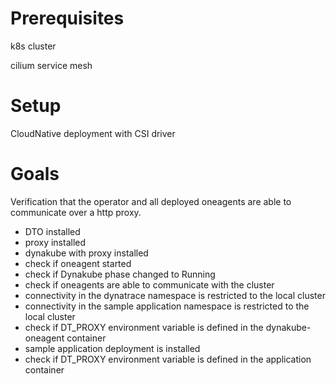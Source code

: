 # Prerequisites

k8s cluster

cilium service mesh

# Setup
CloudNative deployment with CSI driver

# Goals
Verification that the operator and all deployed oneagents are able to communicate over a http proxy.

- DTO installed
- proxy installed
- dynakube with proxy installed
- check if oneagent started
- check if Dynakube phase changed to Running
- check if oneagents are able to communicate with the cluster
- connectivity in the dynatrace namespace is restricted to the local cluster
- connectivity in the sample application namespace is restricted to the local cluster
- check if DT_PROXY environment variable is defined in the dynakube-oneagent container
- sample application deployment is installed
- check if DT_PROXY environment variable is defined in the application container
